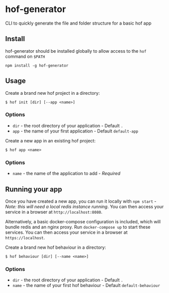 # hof-generator
CLI to quickly generate the file and folder structure for a basic hof app

## Install

hof-generator should be installed globally to allow access to the `hof` command on `$PATH`

```
npm install -g hof-generator
```

## Usage

Create a brand new hof project in a directory:

```
$ hof init [dir] [--app <name>]
```

### Options

* `dir` - the root directory of your application - Default `.`
* `app` - the name of your first application - Default `default-app`

Create a new app in an existing hof project:

```
$ hof app <name>
```

### Options

* `name` - the name of the application to add - *Required*

## Running your app

Once you have created a new app, you can run it locally with `npm start` - *Note: this will need a local redis instance running*. You can then access your service in a browser at `http://localhost:8080`.

Alternatively, a basic docker-compose configuration is included, which will bundle redis and an nginx proxy. Run `docker-compose up` to start these services. You can then access your service in a browser at `https://localhost`.

Create a brand new hof behaviour in a directory:

```
$ hof behaviour [dir] [--name <name>]
```

### Options

* `dir` - the root directory of your application - Default `.`
* `name` - the name of your first hof behaviour - Default `default-behaviour`
